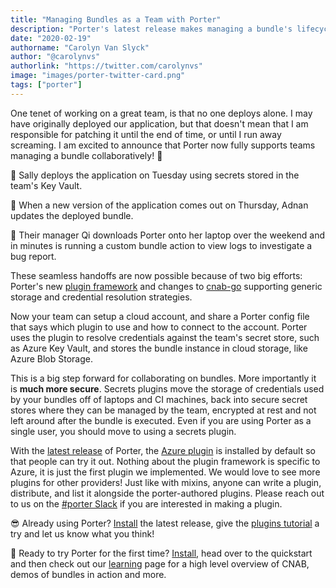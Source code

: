```yaml
---
title: "Managing Bundles as a Team with Porter"
description: "Porter's latest release makes managing a bundle's lifecycle as a team possible."
date: "2020-02-19"
authorname: "Carolyn Van Slyck"
author: "@carolynvs"
authorlink: "https://twitter.com/carolynvs"
image: "images/porter-twitter-card.png"
tags: ["porter"]
---
```


One tenet of working on a great team, is that no one deploys alone. I may have
originally deployed our application, but that doesn't mean that I am responsible
for patching it until the end of time, or until I run away screaming. I am
excited to announce that Porter now fully supports teams managing a bundle
collaboratively! 🙌

🔷 Sally deploys the application on Tuesday using secrets stored in the team's
Key Vault. 

🔷 When a new version of the application comes out on Thursday, Adnan updates
the deployed bundle. 

🔷 Their manager Qi downloads Porter onto her laptop over the weekend and in
minutes is running a custom bundle action to view logs to investigate a bug
report.

These seamless handoffs are now possible because of two big efforts: Porter's
new [plugin framework][plugins] and changes to [cnab-go][cnabgo] supporting
generic storage and credential resolution strategies.

Now your team can setup a cloud account, and share a Porter
config file that says which plugin to use and how to connect to the account.
Porter uses the plugin to resolve credentials against the team's secret store,
such as Azure Key Vault, and stores the bundle instance in cloud
storage, like Azure Blob Storage.

This is a big step forward for collaborating on bundles. More importantly it is
**much more secure**. Secrets plugins move the storage of credentials used by
your bundles off of laptops and CI machines, back into secure secret stores
where they can be managed by the team, encrypted at rest and not left around
after the bundle is executed. Even if you are using Porter as a single user, you
should move to using a secrets plugin.

With the [latest release][release] of Porter, the [Azure plugin][azure-plugin]
is installed by default so that people can try it out. Nothing about the plugin framework is
specific to Azure, it is just the first plugin we implemented. We would love to
see more plugins for other providers! Just like with mixins, anyone can write a
plugin, distribute, and list it alongside the porter-authored plugins. Please
reach out to us on the [#porter Slack][slack] if you are interested in making a
plugin.

😎 Already using Porter? [Install][install] the latest release, give the
[plugins tutorial][tutorial] a try and let us know what you think!

🎉 Ready to try Porter for the first time? [Install][install], head over to the
quickstart and then check out our [learning][learning] page for a high level
overview of CNAB, demos of bundles in action and more.

[release]: https://github.com/deislabs/porter/releases/tag/v0.23.0-beta.1
[plugins]: https://porter.sh/plugins/
[cnabgo]: https://github.com/cnabio/cnab-go/
[azure-plugin]: https://porter.sh/plugins/azure/
[slack]: https://porter.sh/community/#slack
[install]: https://porter.sh/install/
[tutorial]: https://porter.sh//plugins/tutorial/
[learning]: https://porter.sh/learning/
